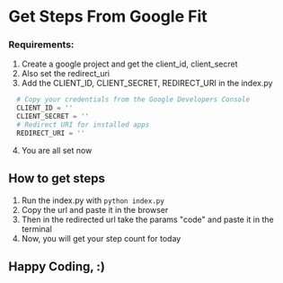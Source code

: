 # Get Steps From Google Fit

### Requirements:

1. Create a google project and get the client_id, client_secret
2. Also set the redirect_uri
3. Add the CLIENT_ID, CLIENT_SECRET, REDIRECT_URI in the index.py

``` python
  # Copy your credentials from the Google Developers Console
  CLIENT_ID = ''
  CLIENT_SECRET = ''
  # Redirect URI for installed apps
  REDIRECT_URI = ''
```
4. You are all set now

## How to get steps

1. Run the index.py with ```python index.py```
2. Copy the url and paste it in the browser
3. Then in the redirected url take the params "code" and paste it in the terminal
4. Now, you will get your step count for today

## Happy Coding, :)
